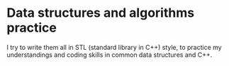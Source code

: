 # Data structures and algorithms practice

I try to write them all in STL (standard library in C++) style, to practice my understandings and coding skills in common data structures and C++.
